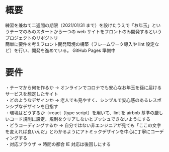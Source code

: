 # 概要

練習を兼ねて二週間の期限（2021/01/31 まで）を設けたうえで「お年玉」というテーマのみのスタートから一つの web サイトをフロントのみ開発するというプロジェクトのリポジトリ  
簡単に要件を考えフロント開発環境の構築（フレームワーク導入や lint 設定など）を行い、開発を進めている。
GitHub Pages 準備中

# 要件

・テーマから何を作るか → オンラインでコロナでも安心なお年玉を孫に届けるサービスを想定したサイト  
・どのようなデザインか → 老人でも見やすく、シンプルで安心感のあるレスポンシブなデザインを目指す  
・環境はどうするか →react（type script）を用いて、lint を airbnb 基準の厳しいコード規則に設定、規則をクリアしないとプッシュできないようにする  
・どうコーディングするか → 自分ではない非エンジニアが見ても「ここの文字を変えれば良いんだ」とわかるようにアトミックデザインを中心に丁寧にコーディングする  
・対応ブラウザ → 時間の都合 IE 対応は後回しにする
